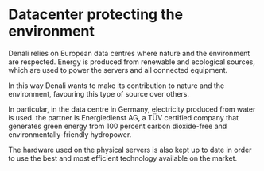 # Datacenter protecting the environment

 Denali relies on European data centres where nature and the environment are respected. Energy is produced from renewable and ecological sources, which are used to power the servers and all connected equipment.

 In this way Denali wants to make its contribution to nature and the environment, favouring this type of source over others.

 In particular, in the data centre in Germany, electricity produced from water is used. the partner is  Energiedienst AG, a TÜV certified company that generates green energy from 100 percent carbon dioxide-free and environmentally-friendly hydropower. 

 The hardware used on the physical servers is also kept up to date in order to use the best and most efficient technology available on the market.


